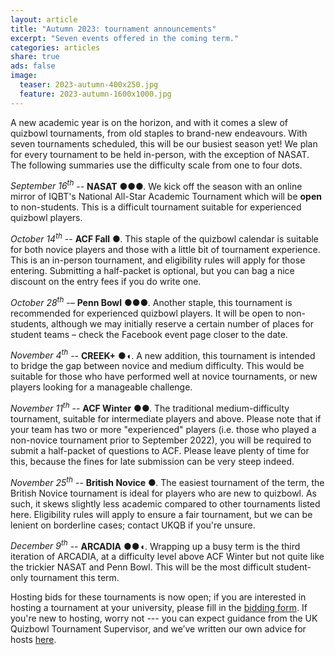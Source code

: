 ```yaml
---
layout: article
title: "Autumn 2023: tournament announcements"
excerpt: "Seven events offered in the coming term."
categories: articles
share: true
ads: false
image:
  teaser: 2023-autumn-400x250.jpg
  feature: 2023-autumn-1600x1000.jpg
---
```


A new academic year is on the horizon, and with it comes a slew of quizbowl tournaments, from old staples to brand-new endeavours. With seven tournaments scheduled, this will be our busiest season yet! We plan for every tournament to be held in-person, with the exception of NASAT. The following summaries use the difficulty scale from one to four dots.

*September 16<sup>th</sup>* -- **NASAT** ●●●. We kick off the season with an online mirror of IQBT's National All-Star Academic Tournament which will be **open** to non-students. This is a difficult tournament suitable for experienced quizbowl players.

*October 14<sup>th</sup>* -- **ACF Fall** ●. This staple of the quizbowl calendar is suitable for both novice players and those with a little bit of tournament experience. This is an in-person tournament, and eligibility rules will apply for those entering. Submitting a half-packet is optional, but you can bag a nice discount on the entry fees if you do write one.

*October 28<sup>th</sup>* -– **Penn Bowl** ●●●. Another staple, this tournament is recommended for experienced quizbowl players. It will be open to non-students, although we may initially reserve a certain number of places for student teams – check the Facebook event page closer to the date.

*November 4<sup>th</sup>* -- **CREEK+** ●◖. A new addition, this tournament is intended to bridge the gap between novice and medium difficulty. This would be suitable for those who have performed well at novice tournaments, or new players looking for a manageable challenge.

*November 11<sup>th</sup>* -- **ACF Winter** ●●. The traditional medium-difficulty tournament, suitable for intermediate players and above. Please note that if your team has two or more "experienced" players (i.e. those who played a non-novice tournament prior to September 2022), you will be required to submit a half-packet of questions to ACF. Please leave plenty of time for this, because the fines for late submission can be very steep indeed.

*November 25<sup>th</sup>* -- **British Novice** ●. The easiest tournament of the term, the British Novice tournament is ideal for players who are new to quizbowl. As such, it skews slightly less academic compared to other tournaments listed here. Eligibility rules will apply to ensure a fair tournament, but we can be lenient on borderline cases; contact UKQB if you're unsure. 

*December 9<sup>th</sup>* -- **ARCADIA** ●●◖. Wrapping up a busy term is the third iteration of ARCADIA, at a difficulty level above ACF Winter but not quite like the trickier NASAT and Penn Bowl. This will be the most difficult student-only tournament this term.

Hosting bids for these tournaments is now open; if you are interested in hosting a tournament at your university, please fill in the [bidding form](https://docs.google.com/forms/d/e/1FAIpQLSfStl18zrDoGFfO4XwaQDF1J3fa24sDWchagJJAlhC4sUUp0w/viewform). If you're new to hosting, worry not --- you can expect guidance from the UK Quizbowl Tournament Supervisor, and we’ve written our own advice for hosts [here](https://quizbowl.co.uk/checklist/). 
